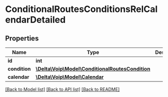 # ConditionalRoutesConditionsRelCalendarDetailed

## Properties
Name | Type | Description | Notes
------------ | ------------- | ------------- | -------------
**id** | **int** |  | [optional] 
**condition** | [**\Delta\Voip\Model\ConditionalRoutesCondition**](ConditionalRoutesCondition.md) |  | 
**calendar** | [**\Delta\Voip\Model\Calendar**](Calendar.md) |  | 

[[Back to Model list]](../README.md#documentation-for-models) [[Back to API list]](../README.md#documentation-for-api-endpoints) [[Back to README]](../README.md)



